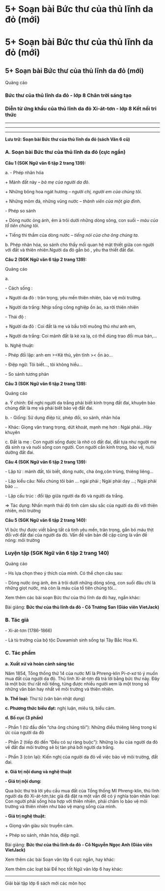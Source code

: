 # 5+ Soạn bài Bức thư của thủ lĩnh da đỏ (mới)

# 5+ Soạn bài Bức thư của thủ lĩnh da đỏ (mới)

## 5+ Soạn bài Bức thư của thủ lĩnh da đỏ (mới)

Quảng cáo

### Bức thư của thủ lĩnh da đỏ - lớp 8 Chân trời sáng tạo

### Diễn từ ứng khẩu của thủ lĩnh da đỏ Xi-át-tơn - lớp 8 Kết nối tri thức

* * *

* * *

* * *

**Lưu trữ: Soạn bài Bức thư của thủ lĩnh da đỏ (sách Văn 6 cũ)**

### **A. Soạn bài Bức thư của thủ lĩnh da đỏ (cực ngắn)**

**Câu 1 (SGK Ngữ văn 6 tập 2 trang 139):**

a. - Phép nhân hóa

\+ Mảnh đất này – _bà mẹ của người da đỏ_.

\+ Những bông hoa ngát hương – _người chị, người em của chúng tôi_.

\+ Những mỏm đá, những vũng nước – _thành viên của một gia đình_.

\- Phép so sánh

\+ Dòng nước óng ánh, êm ả trôi dưới những dòng sông, con suối – _máu của tổ tiên chúng tôi_.

\+ Tiếng thì thầm của dòng nước – _tiếng nói của cha ông chúng ta_.

b. Phép nhân hóa, so sánh cho thấy mối quan hệ mật thiết giữa con người với đất và thiên nhiên.Người da đỏ gắn bó , yêu tha thiết đất đai.

**Câu 2 (SGK Ngữ văn 6 tập 2 trang 139):**

Quảng cáo

a. 

\- Cách sống : 

\+ Người da đỏ : trân trọng, yêu mến thiên nhiên, bảo vệ môi trường.

\+ Người da trắng: Nhịp sống công nghiệp ồn ào, xa rời thiên nhiên

\- Thái độ : 

\+ Người da đỏ : Coi đất là mẹ và bầu trời muông thú như anh em,

\+ Người da trắng: Coi mảnh đất là kẻ xa lạ, có thể dùng trao đổi mua bán,...

b. Nghệ thuật: 

\- Phép đối lập: anh em ><Kẻ thù, yên tĩnh >< ồn ào...

\- Điệp ngữ: Tôi biết..., tôi không hiểu... 

\- So sánh tương phản

**Câu 3 (SGK Ngữ văn 6 tập 2 trang 139):**

Quảng cáo

a. Ý chính: Đề nghị người da trắng phải biết kính trọng đất đai, khuyên bảo chúng đất là mẹ và phải biết bảo vệ đất đai.

b. - Giống: Sử dụng điệp từ, phép đối, so sánh, nhân hóa

\- Khác: Giọng văn trang trọng, dứt khoát, mạnh mẹ hơn : Ngài phải...Hãy khuyên

c. Đất là mẹ : Con người sống được là nhờ có đất đai, đất tựa như người mẹ đã sinh ra và nuôi sống con người. Con người cần kính trọng, bảo vệ, nuôi dưỡng đất đai.

**Câu 4 (SGK Ngữ văn 6 tập 2 trang 139):**

\- Lặp từ : mảnh đất, tôi biết, dòng nước, cha ông,côn trùng, thiêng liêng...

\- Lặp kiểu câu: Nếu chúng tôi bán ... ngài phải ; Ngài phải dạy ...; Ngài phải bảo ...

\- Lặp cấu trúc : đối lập giữa người da đỏ và người da trắng. 

=> Tác dụng: Nhấn mạnh thái độ tình cảm sâu sắc của người da đỏ với thiên nhiên, môi trường

**Câu 5 (SGK Ngữ văn 6 tập 2 trang 140):**

Vì bức thư được viết bằng tất cả tình yêu mến, trân trọng, gắn bó máu thịt đối với đất đai của người da đỏ. Vấn đề văn bản đề cập cũng là vấn đề nóng: môi trường

### Luyện tập (SGK Ngữ văn 6 tập 2 trang 140)

Quảng cáo

\- Hs lựa chọn theo ý thích của mình. Có thể chọn câu sau: 

\- Dòng nước óng ánh, êm ả trôi dưới những dòng sông, con suối đâu chỉ là những giọt nước, mà còn là máu của tổ tiên chúng tôi...

Xem thêm các bài soạn Bức thư của thủ lĩnh da đỏ hay, ngắn khác:

Bài giảng: **Bức thư của thủ lĩnh da đỏ - Cô Trương San (Giáo viên VietJack)**

### **B. Tác giả**

\- Xi-át-tơn (1786-1866) 

\- Là tù trưởng của bộ tộc Duwamish sinh sống tại Tây Bắc Hoa Kì. 

### **C. Tác phẩm**

**a. Xuất xứ và hoàn cảnh sáng tác**

Năm 1854, Tổng thống thứ 14 của nước Mĩ là Phreng-klin Pi-ơ-xơ tỏ ý muốn mua đất của người da đỏ. Thủ lĩnh Xi-át-tơn đã trả lời bằng bức thư này. Đây là một bức thư rất nổi tiếng, từng được nhiều người xem là một trong số những văn bản hay nhất về môi trường và thiên nhiên. 

**b. Thể loại:** Thư từ (văn bản nhật dụng) 

**c. Phương thức biểu đạt:** nghị luận, miêu tả, biểu cảm. 

**d. Bố cục (3 phần)**

\- Phần 1 (từ đầu đến “cha ông chúng tôi”): Những điều thiêng liêng trong kí ức của người da đỏ

\- Phần 2 (tiếp đó đến “Đều có sự ràng buộc”): Những lo âu của người da đỏ về đất đai môi trường sẽ bị tàn phá bởi người da trắng.

\- Phần 3 (còn lại): Kiến nghị của người da đỏ về việc bảo vệ môi trường, đất đai.

**e. Giá trị nội dung và nghệ thuật**

**\- Giá trị nội dung:**

Qua bức thư trả lời yêu cầu mua đất của Tổng thống Mĩ Phreng-klin, thủ lĩnh người da đỏ Xi-át-tơn,tác giả đã đặt ra một vấn đề có ý nghĩa toàn nhân loại: Con người phải sống hòa hợp với thiên nhiên, phải chăm lo bảo vệ môi trường và thiên nhiên như bảo vệ mạng sống của mình.

**\- Giá trị nghệ thuật:**

\+ Giọng văn giàu sức truyền cảm.

\+ Phép so sánh, nhân hóa, điệp ngữ.

Bài giảng: **Bức thư của thủ lĩnh da đỏ - Cô Nguyễn Ngọc Anh (Giáo viên VietJack)**

Xem thêm các bài Soạn văn lớp 6 cực ngắn, hay khác:

Xem thêm các loạt bài Để học tốt Ngữ văn lớp 6 hay khác:

* * *

Giải bài tập lớp 6 sách mới các môn học
